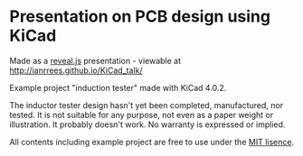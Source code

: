 # Presentation on PCB design using KiCad

Made as a [reveal.js](https://github.com/hakimel/reveal.js) presentation - viewable at http://ianrrees.github.io/KiCad_talk/

Example project "induction tester" made with KiCad 4.0.2.

The inductor tester design hasn't yet been completed, manufactured, nor tested.  It is not suitable for any purpose, not even as a paper weight or illustration.  It probably doesn't work.  No warranty is expressed or implied.

All contents including example project are free to use under the [MIT lisence](https://opensource.org/licenses/MIT).
